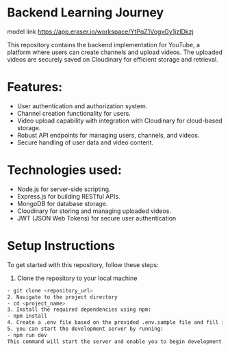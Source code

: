 # Backend Learning Journey

model link
https://app.eraser.io/workspace/YtPqZ1VogxGy1jzIDkzj

This repository contains the backend implementation for YouTube, a platform where users can create channels and upload videos. The uploaded videos are securely saved on Cloudinary for efficient storage and retrieval.

# Features:
- User authentication and authorization system.
- Channel creation functionality for users.
- Video upload capability with integration with Cloudinary for cloud-based storage.
- Robust API endpoints for managing users, channels, and videos.
- Secure handling of user data and video content.

# Technologies used:

- Node.js for server-side scripting.
- Express.js for building RESTful APIs.
- MongoDB for database storage.
- Cloudinary for storing and managing uploaded videos.
- JWT (JSON Web Tokens) for secure user authentication

# Setup Instructions
To get started with this repository, follow these steps:
1. Clone the repository to your local machine
```bash
- git clone <repository_url>
2. Navigate to the project directory
- cd <project_name>
3. Install the required dependencies using npm:
- npm install
4. Create a .env file based on the provided .env.sample file and fill in the necessary environment variables as required by the project.
5. you can start the development server by running:
- npm run dev
This command will start the server and enable you to begin development or testing tasks.






















